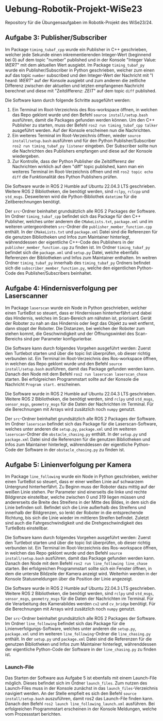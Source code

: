 # Uebung-Robotik-Projekt-WiSe23

Repository für die Übungensaufgaben im Robotik-Projekt des WiSe23/24.

## Aufgabe 3: Publisher/Subscriber

Im Package `timing_tubaf_cpp` wurde ein Publisher in C++ geschrieben, welcher jede Sekunde einen inkrementierenden Integer-Wert (beginnend bei 0) auf dem topic "number" published und in der Konsole "Integer Value: *WERT*" mit dem aktuellen Wert ausgiebt.
Im Package `timing_tubaf_py` wurde ein Publisher/Subscriber in Python geschrieben, welcher zum einen auf das topic `number` subscribed und den Integer-Wert der Nachricht mit "I heard: *WERT*" auf der Konsole ausgiebt und zum anderen die zeitliche Differenz zwischen der aktuellen und letzten empfangenen Nachricht berechnet und diese mit "Zeitdifferenz: *ZEIT*" auf dem topic `diff` published.

Die Software kann durch folgende Schritte ausgeführt werden:
1. Ein Terminal im Root-Verzeichnis des Ros-workspace öffnen, in welchen das Repo geklont wurde und den Befehl `source install/setup.bash` ausführen, damit die Packages gefunden werden können. Um den C++ Publisher zu starten, muss der Befehl `ros2 run timing_tubaf_cpp talker` ausgeführt werden. Auf der Konsole erscheinen nun die Nachrichten.
2. Ein weiteres Terminal im Root-Verzeichnis öffnen, wieder `source install/setup.bash` ausführen und für den Python Publisher/Subscriber `ros2 run timing_tubaf_py listener` eingeben. Der Subscriber sollte nun die Nachrichten des Publishers empfangen und diese auf der Konsole wiedergeben.
3. Zur Kontrolle, dass der Python Publisher die Zeitdifferenz der Nachrichten wirklich auf dem "diff" topic published, kann man ein weiteres Terminal im Root-Verzeichnis öffnen und mit `ros2 topic echo diff` die Funktionalität des Python Publishers prüfen.

Die Software wurde in ROS 2 Humble auf Ubuntu 22.04.3 LTS geschrieben.
Weitere ROS 2 Bibliotheken, die benötigt werden, sind `rclpy`, `rclcpp` und `std_msgs`. Desweiteren wird die Python-Bibliothek `datetime` für die Zeitberechnungen benötigt.

Der `src`-Ordner beinhaltet grundsätzlich alle ROS 2 Packages der Software.
Im Ordner `timing_tubaf_cpp` befindet sich das Package für den C++ Publisher, welches unter anderem die `CMakeLists.txt`, `package.xml` und im weiteren untergeordneten `src`-Ordner die `publisher_member_function.cpp` enthält. In der `CMakeLists.txt` und `package.xml` Datei sind die Referenzen für die genutzen Bibliotheken und Infos zum Maintainer hinterlegt, währenddessen der eigentliche 
C++-Code des Publishers in der `publisher_member_function.cpp` zu finden ist.
Im Ordner `timing_tubaf_py` befindet sich die `package.xml` und `setup.py` Datei, welche ebenfalls Referenzen der Bibliotheken und Infos zum Maintainer enthalten. Im weitren Ordner `timing_tubaf_py` innerhalb des `timing_tubaf_py` Ordners befindet sich die `subscriber_member_function.py`, welche den eigentlichen Python-Code des Publisher/Subscribers beinhaltet.

## Aufgabe 4: Hindernisverfolgung per Laserscanner

Im Package `laserscan` wurde ein Node in Python geschrieben, welcher einen TurtleBot so steuert, dass er Hindernissen hinterherfährt und dabei das Hindernis, welches im Scan-Bereich am nähsten ist, priorisiert. Gerät der Roboter zu nah an das Hindernis oder liegt das Objekt zu weit entfernt, dann stoppt der Roboter. Die Distanzen, bei welchen der Roboter zum stehen kommt, die Geschwindigkeit und der Öffnungswinkel des Scan-Bereichs sind per Parameter konfigurierbar.

Die Software kann durch folgendes Vorgehen ausgeführt werden:
Zuerst den Turtlebot starten und über die topic list überprüfen, ob dieser richtig verbunden ist. Ein Terminal im Root-Verzeichnis des Ros-workspace öffnen, in welchen das Repo geklont wurde und den Befehl `source install/setup.bash` ausführen, damit das Package gefunden werden kann. Danach den Node mit dem Befehl `ros2 run laserscan laserscan_chase` starten. Bei erfolgreichen Programmstart sollte auf der Konsole die Nachricht `Program start.` erscheinen.

Die Software wurde in ROS 2 Humble auf Ubuntu 22.04.3 LTS geschrieben.
Weitere ROS 2 Bibliotheken, die benötigt werden, sind `rclpy` und `std_msgs`, `sensor_msgs`, `geometry_msgs` für die Daten der Nachrichten im Terminal. Für die Berechnungen mit Arrays wird zusätzlich noch `numpy` genutzt.

Der `src`-Ordner beinhaltet grundsätzlich alle ROS 2 Packages der Software.
Im Ordner `laserscan` befindet sich das Package für die Laserscan-Software, welches unter anderen die `setup.py`, `package.xml` und im weiteren `laserscan`-Ordner die `obstacle_chasing.py` enthält. In der `setup.py` und `package.xml` Datei sind die Referenzen für die genutzen Bibliotheken und Infos zum Maintainer hinterlegt, währenddessen der eigentliche 
Python-Code der Software in der `obstacle_chasing.py` zu finden ist.

## Aufgabe 5: Linienverfolgung per Kamera

Im Package `line_following` wurde ein Node in Python geschrieben, welcher einen TurtleBot so steuert, dass er einer weißen Linie auf schwarzem Untergrund hinterherfährt. Zu Beginn muss der Roboter dazu mittig auf der weißen Linie stehen. Per Parameter sind einerseits die linke und rechte Bildgrenze einstellbar, welche zwischen 0 und 319 liegen müssen und andererseits die Breite des Streifens in der Mitte des Bildes, in dem sich die Linie befinden soll. Befindet sich die Linie außerhalb des Streifens und innerhalb der Bildgrenzen, so lenkt der Roboter in die entsprechende Richtung, bis sich die Linie wieder im mittleren Streifen befindet. Zuletzt sind auch die Fahrgeschwindigkeit und die Drehgeschwindigkeit des TurtleBots einstellbar.

Die Software kann durch folgendes Vorgehen ausgeführt werden:
Zuerst den Turtlebot starten und über die topic list überprüfen, ob dieser richtig verbunden ist. Ein Terminal im Root-Verzeichnis des Ros-workspace öffnen, in welchen das Repo geklont wurde und den Befehl `source install/setup.bash` ausführen, damit das Package gefunden werden kann. Danach den Node mit dem Befehl `ros2 run line_following line_chase` starten. Bei erfolgreichen Programmstart sollte sich ein Fenster öffnen, in dem die unterste Bildzeile der Kamera anzeigt wird. Weiterhin werden in der Konsole Statusmeldungen über die Position der Linie angezeigt.

Die Software wurde in ROS 2 Humble auf Ubuntu 22.04.3 LTS geschrieben.
Weitere ROS 2 Bibliotheken, die benötigt werden, sind `rclpy` und `std_msgs`, `sensor_msgs`, `geometry_msgs` für die Daten der Nachrichten im Terminal. Für die Verarbeitung des Kamerabildes werden `cv2` und `cv_bridge` benötigt. Für die Berechnungen mit Arrays wird zusätzlich noch `numpy` genutzt.

Der `src`-Ordner beinhaltet grundsätzlich alle ROS 2 Packages der Software.
Im Ordner `line_following` befindet sich das Package für die Linienverfolgungs-Software, welches unter anderen die `setup.py`, `package.xml` und im weiteren `line_following`-Ordner die `line_chasing.py` enthält. In der `setup.py` und `package.xml` Datei sind die Referenzen für die genutzen Bibliotheken und Infos zum Maintainer hinterlegt, währenddessen der eigentliche 
Python-Code der Software in der `line_chasing.py` zu finden ist.

### Launch-File
Das Starten der Software aus Aufgabe 5 ist ebenfalls mit einem Launch-File möglich. Dieses befindet sich im Ordner `launch_files`. Zum nutzen des Launch-Files muss in der Konsole zunächst in das `launch_files`-Verzeichnis navigiert werden. An der Stelle empfielt es sich den Befehl `source install/setup.bash` auszuführen, damit ros2 das Launch-File finden kann. Danach den Befehl `ros2 launch line_following_launch.xml` ausführen. Bei erfolgreichen Programmstart erscheinen in der Konsole Meldungen, welche vom Prozessstart berichten.